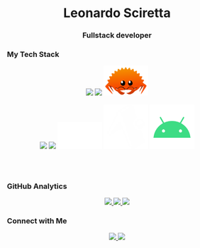 <h1 align="center">Leonardo Sciretta</h1>
<h3 align="center">Fullstack developer</h3>

### &nbsp;My Tech Stack

<p align="center">
  <img src="https://raw.githubusercontent.com/sciretta/sciretta/9232a39be70d54bc073688201101f29abea26f18/public/javascript.svg" width="100">
  <img src="https://raw.githubusercontent.com/sciretta/sciretta/9232a39be70d54bc073688201101f29abea26f18/public/typescript.svg" width="100">
  <img src="https://raw.githubusercontent.com/sciretta/sciretta/0f6171889e15b46b35a369233bb2f0c720e007e8/public/rust_crab.svg" width="100">
   <br><br>
  <img src="https://raw.githubusercontent.com/sciretta/sciretta/9232a39be70d54bc073688201101f29abea26f18/public/React.svg" width="100">
  <img src="https://raw.githubusercontent.com/sciretta/sciretta/9232a39be70d54bc073688201101f29abea26f18/public/nodejs.svg" width="100">
  <img src="https://raw.githubusercontent.com/sciretta/sciretta/9232a39be70d54bc073688201101f29abea26f18/public/Nextjs.svg" width="100">
  <img src="https://raw.githubusercontent.com/sciretta/sciretta/9232a39be70d54bc073688201101f29abea26f18/public/expo.svg" width="100">
  <img src="https://raw.githubusercontent.com/sciretta/sciretta/0f6171889e15b46b35a369233bb2f0c720e007e8/public/android_studio.svg" width="100">
</p>
<br><br>

### &nbsp;GitHub Analytics

<p align="center">
  <a href="https://github.com/sciretta">
    <img width="480em" src="https://github-readme-stats-eight-theta.vercel.app/api/top-langs/?username=sciretta&theme=chartreuse-dark&layout=compact&hide=html,css" />
    <img width="480em" src="https://streak-stats.demolab.com?user=sciretta&theme=chartreuse-dark&hide_border=true">
    <img width="480em" src="https://github-readme-stats.vercel.app/api?username=sciretta&show_icons=true&theme=chartreuse-dark" />
  </a>
</p>

### &nbsp;Connect with Me

<p align="center" >
  <a target="_blank" href="https://www.linkedin.com/in/leonardo-sciretta-a43939201">
    <img src="https://img.shields.io/badge/-Leonardo%20Sciretta-0077B5?style=flat-square&logo=Linkedin&logoColor=white"/>
  </a>
  <a target="_blank" href="https://leonardo28.vercel.app/">
    <img src="https://img.shields.io/badge/-Personal%20site-%23040309?color=gray&logo=Gmail"/>
  </a>
</p
